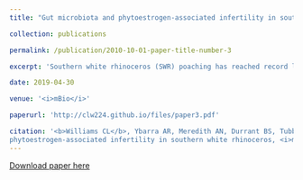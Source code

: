 ```yaml
---
title: "Gut microbiota and phytoestrogen-associated infertility in southern white rhinoceros"

collection: publications

permalink: /publication/2010-10-01-paper-title-number-3

excerpt: 'Southern white rhinoceros (SWR) poaching has reached record levels, and captive infertility has rendered SWR assurance populations no longer self sustaining. Previous work has identified dietary phytoestrogens as a likely cause of this problem. Here, we investigate the role of gut microbiota in this phenomenon by comparing two rhinoceros species to provide the first characterizations of gut microbiomes for any rhinoceros species. To our knowledge, our approach, combining parallel sequencing, mass spectrometry, and estrogen receptor activation assays, provides insight into the relationship between microbially mediated phytoestrogen metabolism and fertility that is novel for any vertebrate species. With this information, we plan to direct future work aimed at developing strategies to improve captive  reproduction in the hope of alleviating their threat of extinction.'

date: 2019-04-30

venue: '<i>mBio</i>'

paperurl: 'http://clw224.github.io/files/paper3.pdf'

citation: '<b>Williams CL</b>, Ybarra AR, Meredith AN, Durrant BS, Tubbs CW. (2019) Gut microbiota andphytoestrogen-associated infertility in southern white rhinoceros, <i>mBio</i> 10(2) e00311-19.'
---
```


[Download paper here](http://clw224.github.io/files/paper2.pdf)

